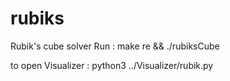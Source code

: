 # rubiks
Rubik's cube solver
Run : make re && ./rubiksCube 

to open Visualizer : python3 ../Visualizer/rubik.py